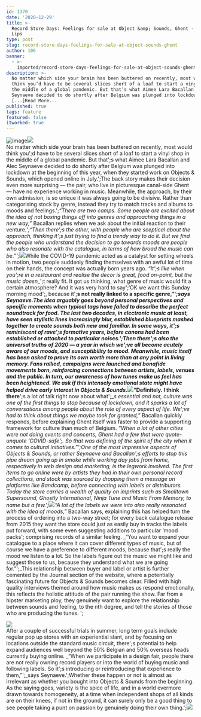 ```yaml
---
id: 1370
date: '2020-12-29'
title: >-
  Record Store Days: Feelings for sale at Object &amp; Sounds, Ghent - Loose
  Lips
type: post
slug: record-store-days-feelings-for-sale-at-object-sounds-ghent
author: 106
banner:
  - >-
    imported/record-store-days-feelings-for-sale-at-object-sounds-ghent/image1370.jpeg
description: >-
  No matter which side your brain has been buttered on recently, most would
  think you’d have to be several slices short of a loaf to start a vinyl shop in
  the middle of a global pandemic. But that’s what Aimee Lara Bacallan and Alec
  Seynaeve decided to do shortly after Belgium was plunged into lockdown
  [...]Read More...
published: true
tags: feature
featured: false
itworked: true
---
```

![image](../imported/record-store-days-feelings-for-sale-at-object-sounds-ghent/image1370.jpeg)![](/wp-content/uploads/live/img/wysiwyg/5feb58246a99f.jpg)  
No matter which side your brain has been buttered on recently, most would think you';d have to be several slices short of a loaf to start a vinyl shop in the middle of a global pandemic. But that';s what Aimee Lara Bacallan and Alec Seynaeve decided to do shortly after Belgium was plunged into lockdown at the beginning of this year, when they started work on Objects & Sounds, which opened online in July.';The back story makes their decision even more surprising — the pair, who live in picturesque canal-side Ghent — have no experience working in music. Meanwhile, the approach, by their own admission, is so unique it was always going to be divisive. Rather than categorising stock by genre, instead they try to match tracks and albums to moods and feelings.';_“There are two camps. Some people are excited about the idea of not boxing things off into genres and approaching things in a new way,”_ Bacallan replies when we ask about the initial reaction to their venture._';“Then there';s the other, with people who are sceptical about the approach, thinking it';s just trying to find a trendy way to do it. But we find the people who understand the decision to go towards moods are people who also resonate with the catalogue, in terms of how broad the music can be.”';_![](/wp-content/uploads/live/img/wysiwyg/5feb57de9d028.jpg)While the COVID-19 pandemic acted as a catalyst for setting wheels in motion, two people suddenly finding themselves with an awful lot of time on their hands, the concept was actually born years ago. _“It';s like when you';re in a restaurant and realise the decor is great, food on-point, but the music doesn__';t really fit. It got us thinking, what genre of music would fit a certain atmosphere? And it was very hard to say';‘OK we want this Sunday morning mood';, because it';__s not really linked to a specific genre,”';_says Seynaeve.The idea arguably goes beyond personal perspectives and specific moments when typical tags have failed to describe the perfect soundtrack for food. The last two decades, in electronic music at least, have seen stylistic lines increasingly blur, established blueprints mashed together to create sounds both new and familiar. In some ways, it';s reminiscent of rave';s formative years, before canons had been established or attached to particular noises.';Then there';s also the universal truths of 2020 — a year in which we';ve all become acutely aware of our moods, and susceptibility to mood. Meanwhile, music itself has been asked to prove its own worth more than at any point in living memory. Fans rallied, campaigns were launched and bonafide movements born, reinforcing connections between artists, labels, venues and the public. In turn, our awareness of how tunes make us feel has been heightened. We ask if this intensely emotional state might have helped drive early interest in Objects & Sounds.![](/wp-content/uploads/live/img/wysiwyg/5feb58052ef46.jpg)_“Definitely. I think there__';s a lot of talk right now about what';__s essential and not, culture was one of the first things to stop because of lockdown, and it sparks a lot of conversations among people about the role of every aspect of life. We';ve had to think about things we maybe took for granted,”_ Bacallan quickly responds, before explaining Ghent itself was faster to provide a supporting framework for culture than much of Belgium. _“When a lot of other cities were not doing events and concerts, Ghent had a few that were quote-unquote ‘COVID-safe';. So that was defining of the spirit of the city when it comes to cultural initiatives.”';_One of the most impressive aspects of Objects & Sounds, or rather Seynaeve and Bacallan';s efforts to stop this pipe dream going up in smoke while working day jobs from home, respectively in web design and marketing, is the legwork involved. The first items to go online were by artists they had in their own personal record collections, and stock was sourced by dropping them a message on platforms like Bandcamp, before connecting with labels or distributors. Today the store carries a wealth of quality on imprints such as Smalltown Supersound, Ghostly International, Ninja Tune and Music From Memory, to name but a few.';![](/wp-content/uploads/live/img/wysiwyg/5feb5872a3d10.jpg)_“A lot of the labels we were into also really resonated with the idea of moods,”_ Bacallan says, explaining this has helped turn the process of ordering into a two-way street; for every back catalogue release from 2015 they want the store could just as easily buy in tracks the labels put forward, with some even suggesting additions to particular ‘mood packs'; comprising records of a similar feeling. _“You want to expand your catalogue to a place where it can cover different types of music, but of course we have a preference to different moods, because that';s really the mood we listen to a lot. So the labels figure out the music we might like and suggest those to us, because they understand what we are going for.”';_This relationship between buyer and label or artist is further cemented by the Journal section of the website, where a potentially fascinating future for Objects & Sounds becomes clear. Filled with high quality interviews themed around how music makes us respond emotionally, this reflects the holistic attitude of the pair running the show. Far from a hipster marketing ploy, they genuinely want to explore the relationship between sounds and feeling, to the nth degree, and tell the stories of those who are producing the tunes. ';

![](/wp-content/uploads/live/img/wysiwyg/5feb583710f17.jpg)  
After a couple of successful trials in summer, long term goals include regular pop up stores with an experiential slant, and by focusing on locations outside the standard music circuit, there';s potential to help expand audiences well beyond the 50% Belgian and 50% overseas heads currently buying online. _“When we participate in a design fair, people there are not really owning record players or into the world of buying music and following labels. So it';s introducing or reintroducing that experience to them,”';_says Seynaeve.';Whether these happen or not is almost as irrelevant as whether you bought into Objects & Sounds from the beginning. As the saying goes, variety is the spice of life, and in a world evermore drawn towards homogeneity, at a time when independent shops of all kinds are on their knees, if not in the ground, it can surely only be a good thing to see people taking a punt on passion by genuinely doing their own thing.';![](/wp-content/uploads/live/img/wysiwyg/5feb589523a07.jpg)